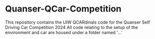 # Quanser-QCar-Competition

This repository contains the UIW QCARdinals code for the Quanser Self Driving Car Competition 2024
All code relating to the setup of the environment and car are housed under a folder named '...'
